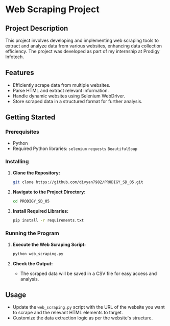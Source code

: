 # Web Scraping Project

## Project Description

This project involves developing and implementing web scraping tools to extract and analyze data from various websites, enhancing data collection efficiency. The project was developed as part of my internship at Prodigy Infotech.

## Features

- Efficiently scrape data from multiple websites.
- Parse HTML and extract relevant information.
- Handle dynamic websites using Selenium WebDriver.
- Store scraped data in a structured format for further analysis.

## Getting Started

### Prerequisites

- Python 
- Required Python libraries: `selenium` `requests` `BeautifulSoup`

### Installing

1. **Clone the Repository:**

    ```bash
    git clone https://github.com/divyan7982/PRODIGY_SD_05.git
    ```

2. **Navigate to the Project Directory:**

    ```bash
    cd PRODIGY_SD_05
    ```

3. **Install Required Libraries:**

    ```bash
    pip install -r requirements.txt
    ```

### Running the Program

1. **Execute the Web Scraping Script:**

    ```bash
    python web_scraping.py
    ```

2. **Check the Output:**

    - The scraped data will be saved in a CSV file for easy access and analysis.

## Usage

- Update the `web_scraping.py` script with the URL of the website you want to scrape and the relevant HTML elements to target.
- Customize the data extraction logic as per the website's structure.
